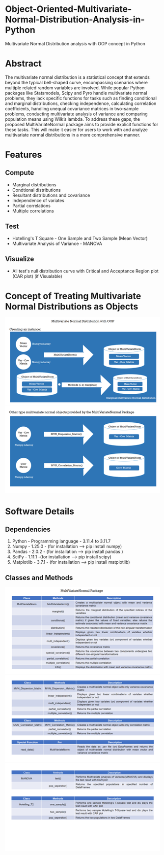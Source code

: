 # Object-Oriented-Multivariate-Normal-Distribution-Analysis-in-Python
Multivariate Normal Distribution analysis with OOP concept in Python


# Abstract
The multivariate normal distribution is a statistical concept that extends beyond the typical bell-shaped curve, encompassing scenarios where multiple related random variables are involved. While popular Python packages like Statsmodels, Scipy and Pyro handle multivariate normal problems, they lack specific functions for tasks such as finding conditional and marginal distributions, checking independence, calculating correlation coefficients, handling unequal covariance matrices in two-sample problems, conducting multivariate analysis of variance and comparing population means using Wilk’s lambda. To address these gaps, the proposed MultiVariateNormal package aims to provide explicit functions for these tasks. This will make it easier for users to work with and analyze multivariate normal distributions in a more comprehensive manner.


# Features
Compute 
-----------------------------------------------------------------------
- Marginal distributions
- Condtional distributions
- Resultant distributions and covariance
- Independence of variates
- Partial correlations
- Multiple correlations

Test
------------------------------------------------------------------------
- Hotelling's T Square - One Sample and Two Sample (Mean Vector)
- Multivariate Analysis of Variance - MANOVA

Visualize
------------------------------------------------------------------------
- All test's null distribution curve with Critical and Acceptance Region
  plot (CAR plot) (if Visualable)
  
# Concept of Treating Multivariate Normal Distributions as Objects  
![MultiVariateNormal Package](FIGURES/Slide4.PNG)
![MultiVariateNormal Package](FIGURES/Slide5.PNG)

# Software Details
## Dependencies
  1. Python - Programming language - 3.11.4 to 3.11.7
  2. Numpy - 1.25.0 -  (for installation --> pip install numpy)
  3. Pandas - 2.0.2 - (for installation --> pip install pandas )
  4. SciPy - 1.11.1 -(for installation --> pip install scipy)
  5. Matplotlib - 3.7.1 - (for installation --> pip install matplotlib)

## Classes and Methods
![MultiVariateNormal Package](FIGURES/Slide1.PNG)
![MultiVariateNormal Package](FIGURES/Slide2.PNG)
![MultiVariateNormal Package](FIGURES/Slide3.PNG)


